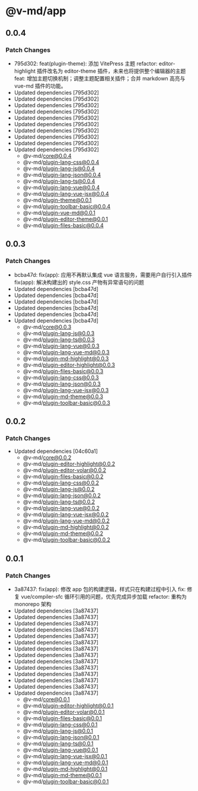# @v-md/app

## 0.0.4

### Patch Changes

- 795d302: feat(plugin-theme): 添加 VitePress 主题
  refactor: editor-highlight 插件改名为 editor-theme 插件，未来也将提供整个编辑器的主题
  feat: 增加主题切换机制；调整主题配置相关插件；合并 markdown 高亮与 vue-md 插件的功能。
- Updated dependencies [795d302]
- Updated dependencies [795d302]
- Updated dependencies [795d302]
- Updated dependencies [795d302]
- Updated dependencies [795d302]
- Updated dependencies [795d302]
- Updated dependencies [795d302]
- Updated dependencies [795d302]
- Updated dependencies [795d302]
- Updated dependencies [795d302]
  - @v-md/core@0.0.4
  - @v-md/plugin-lang-css@0.0.4
  - @v-md/plugin-lang-js@0.0.4
  - @v-md/plugin-lang-json@0.0.4
  - @v-md/plugin-lang-ts@0.0.4
  - @v-md/plugin-lang-vue@0.0.4
  - @v-md/plugin-lang-vue-jsx@0.0.4
  - @v-md/plugin-theme@0.0.1
  - @v-md/plugin-toolbar-basic@0.0.4
  - @v-md/plugin-vue-md@0.0.1
  - @v-md/plugin-editor-theme@0.0.1
  - @v-md/plugin-files-basic@0.0.4

## 0.0.3

### Patch Changes

- bcba47d: fix(app): 应用不再默认集成 vue 语言服务，需要用户自行引入插件
  fix(app): 解决构建出的 style.css 产物有异常语句的问题
- Updated dependencies [bcba47d]
- Updated dependencies [bcba47d]
- Updated dependencies [bcba47d]
- Updated dependencies [bcba47d]
- Updated dependencies [bcba47d]
- Updated dependencies [bcba47d]
  - @v-md/core@0.0.3
  - @v-md/plugin-lang-js@0.0.3
  - @v-md/plugin-lang-ts@0.0.3
  - @v-md/plugin-lang-vue@0.0.3
  - @v-md/plugin-lang-vue-md@0.0.3
  - @v-md/plugin-md-highlight@0.0.3
  - @v-md/plugin-editor-highlight@0.0.3
  - @v-md/plugin-files-basic@0.0.3
  - @v-md/plugin-lang-css@0.0.3
  - @v-md/plugin-lang-json@0.0.3
  - @v-md/plugin-lang-vue-jsx@0.0.3
  - @v-md/plugin-md-theme@0.0.3
  - @v-md/plugin-toolbar-basic@0.0.3

## 0.0.2

### Patch Changes

- Updated dependencies [04c60a1]
  - @v-md/core@0.0.2
  - @v-md/plugin-editor-highlight@0.0.2
  - @v-md/plugin-editor-volar@0.0.2
  - @v-md/plugin-files-basic@0.0.2
  - @v-md/plugin-lang-css@0.0.2
  - @v-md/plugin-lang-js@0.0.2
  - @v-md/plugin-lang-json@0.0.2
  - @v-md/plugin-lang-ts@0.0.2
  - @v-md/plugin-lang-vue@0.0.2
  - @v-md/plugin-lang-vue-jsx@0.0.2
  - @v-md/plugin-lang-vue-md@0.0.2
  - @v-md/plugin-md-highlight@0.0.2
  - @v-md/plugin-md-theme@0.0.2
  - @v-md/plugin-toolbar-basic@0.0.2

## 0.0.1

### Patch Changes

- 3a87437: fix(app): 修改 app 包的构建逻辑，样式只在构建过程中引入
  fix: 修复 vue/compiler-sfc 循环引用的问题，优先完成异步加载
  refactor: 重构为 monorepo 架构
- Updated dependencies [3a87437]
- Updated dependencies [3a87437]
- Updated dependencies [3a87437]
- Updated dependencies [3a87437]
- Updated dependencies [3a87437]
- Updated dependencies [3a87437]
- Updated dependencies [3a87437]
- Updated dependencies [3a87437]
- Updated dependencies [3a87437]
- Updated dependencies [3a87437]
- Updated dependencies [3a87437]
- Updated dependencies [3a87437]
- Updated dependencies [3a87437]
- Updated dependencies [3a87437]
  - @v-md/core@0.0.1
  - @v-md/plugin-editor-highlight@0.0.1
  - @v-md/plugin-editor-volar@0.0.1
  - @v-md/plugin-files-basic@0.0.1
  - @v-md/plugin-lang-css@0.0.1
  - @v-md/plugin-lang-js@0.0.1
  - @v-md/plugin-lang-json@0.0.1
  - @v-md/plugin-lang-ts@0.0.1
  - @v-md/plugin-lang-vue@0.0.1
  - @v-md/plugin-lang-vue-jsx@0.0.1
  - @v-md/plugin-lang-vue-md@0.0.1
  - @v-md/plugin-md-highlight@0.0.1
  - @v-md/plugin-md-theme@0.0.1
  - @v-md/plugin-toolbar-basic@0.0.1
